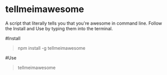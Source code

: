# tellmeimawesome

A script that literally tells you that you're awesome in command line. Follow the Install and Use by typing them into the terminal.

#Install

>npm install -g tellmeimawesome

#Use

>tellmeimawesome
